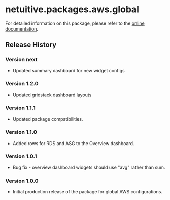 # netuitive.packages.aws.global

For detailed information on this package, please refer to the [online documentation](https://help.netuitive.com/Content/Integrations/aws.htm).

## Release History

### Version next

* Updated summary dashboard for new widget configs

### Version 1.2.0

* Updated gridstack dashboard layouts

### Version 1.1.1

* Updated package compatibilities.

### Version 1.1.0

* Added rows for RDS and ASG to the Overview dashboard.

### Version 1.0.1

* Bug fix - overview dashboard widgets should use "avg" rather than sum.

### Version 1.0.0

* Initial production release of the package for global AWS configurations.
